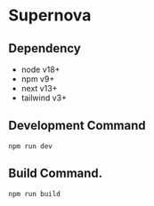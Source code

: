 # Supernova

## Dependency

- node v18+
- npm v9+
- next v13+
- tailwind v3+

## Development Command

```
npm run dev
```

## Build Command.

```
npm run build
```
